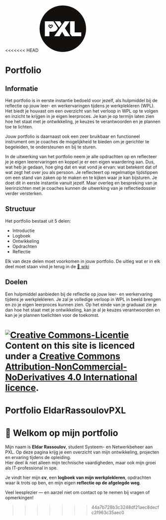 <<<<<<< HEAD
![pxl right](./images/pxl.png)
# Portfolio
## Informatie <!-- {docsify-ignore} -->
Het portfolio is in eerste instantie bedoeld voor jezelf, als hulpmiddel bij de reflectie op jouw leer- en
werkervaringen tijdens je werkplekleren (WPL). Het biedt je houvast om een overzicht van het
verloop in WPL op te volgen en inzicht te krijgen in je eigen leerproces. Je kan je op termijn laten zien
hoe het staat met je ontwikkeling, je keuzes te verantwoorden en je plannen toe te lichten.

Jouw portfolio is daarnaast ook een zeer bruikbaar en functioneel instrument om je coaches de
mogelijkheid te bieden om je gerichter te begeleiden, te ondersteunen en bij te sturen.

In de uitwerking van het portfolio neem je alle opdrachten op en reflecteer je je eigen leerervaringen
en koppel je er een eigen waardering aan. Dus, wat heb je gedaan, hoe ging dat en wat vond je
ervan: wat betekent dat of wat zegt het over jou als persoon. Je reflecteert op regelmatige
tijdstippen om een stand van zaken op te maken en te kijken waar je kan bijsturen. Je doet dit in
eerste instantie vanuit jezelf. Maar overleg en bespreking van je leerinzichten met je coaches kunnen
de uitwerking van je reflectiedossier verder versterken.

## Structuur <!-- {docsify-ignore} -->
Het portfolio bestaat uit 5 delen:
* Introductie
* Logboek
* Ontwikkeling
* Opdrachten
* Reflectie

Elk van deze delen moet voorkomen in jouw portfolio. De uitleg wat er in elk deel moet staan vind je terug in de <a rel="license" href="#/Wiki/Home.md">📒 wiki</a>

## Doelen <!-- {docsify-ignore} -->
Een hulpmiddel aanbieden bij de reflectie op jouw leer- en werkervaring tijdens je werkplekleren. Je zal je volledige verloop in WPL in beeld brengen en zo je eigen leerproces kunnen zien. Op het einde van je graduaat zie je dan hoe het staat met je ontwikkeling, kan je al je keuzes verantwoorden en kan je je plannen toelichten voor de toekomst. 

<a rel="license" href="http://creativecommons.org/licenses/by-nc-nd/4.0/"><img alt="Creative Commons-Licentie" style="border-width:0" src="https://i.creativecommons.org/l/by-nc-nd/4.0/88x31.png" /></a><br /> Content on this site is licenced under a <a rel="license" href="http://creativecommons.org/licenses/by-nc-nd/4.0/">Creative Commons Attribution-NonCommercial-NoDerivatives 4.0 International licence</a>.
=======
# Portfolio EldarRassoulovPXL

# 👋 Welkom op mijn portfolio

Mijn naam is **Eldar Rassoulov**, student Systeem- en Netwerkbeheer aan PXL. Op deze pagina krijg je een overzicht van mijn ontwikkeling, projecten en ervaring tijdens de opleiding.  
Hier deel ik niet alleen mijn technische vaardigheden, maar ook mijn groei als IT-professional in spe.

Je vindt hier mijn **cv**, een **logboek van mijn werkplekleren**, opdrachten waar ik trots op ben, en mijn eigen **reflectie op de afgelegde weg**.

Veel leesplezier — en aarzel niet om contact op te nemen bij vragen of opmerkingen!
>>>>>>> 44a7b728b3c3248df21aec8decfc2f963c35aec0
